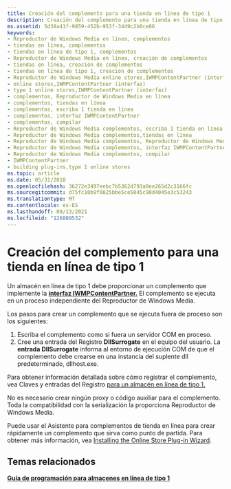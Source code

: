 ```yaml
---
title: Creación del complemento para una tienda en línea de tipo 1
description: Creación del complemento para una tienda en línea de tipo 1
ms.assetid: 5d38a41f-9859-452b-953f-3449c2b0ce06
keywords:
- Reproductor de Windows Media en línea, complementos
- tiendas en línea, complementos
- tiendas en línea de tipo 1, complementos
- Reproductor de Windows Media en línea, creación de complementos
- tiendas en línea, creación de complementos
- tiendas en línea de tipo 1, creación de complementos
- Reproductor de Windows Media online stores,IWMPContentPartner (interfaz)
- online stores,IWMPContentPartner (interfaz)
- type 1 online stores,IWMPContentPartner (interfaz)
- complementos, Reproductor de Windows Media en línea
- complementos, tiendas en línea
- complementos, escriba 1 tienda en línea
- complementos, interfaz IWMPContentPartner
- complementos, compilar
- Reproductor de Windows Media complementos, escriba 1 tienda en línea
- Reproductor de Windows Media complementos,tiendas en línea
- Reproductor de Windows Media complementos, Reproductor de Windows Media tiendas en línea
- Reproductor de Windows Media complementos, interfaz IWMPContentPartner
- Reproductor de Windows Media complementos, compilar
- IWMPContentPartner
- building plug-ins,type 1 online stores
ms.topic: article
ms.date: 05/31/2018
ms.openlocfilehash: 36272e3497eebc7b5362d793a0ee265d2c3166fc
ms.sourcegitcommit: d75fc10b9f0825bbe5ce5045c90d4045e3c53243
ms.translationtype: MT
ms.contentlocale: es-ES
ms.lasthandoff: 09/13/2021
ms.locfileid: "126889532"
---
```

# <a name="building-the-plug-in-for-a-type-1-online-store"></a>Creación del complemento para una tienda en línea de tipo 1

Un almacén en línea de tipo 1 debe proporcionar un complemento que implemente la [**interfaz IWMPContentPartner.**](/previous-versions/windows/desktop/api/contentpartner/nn-contentpartner-iwmpcontentpartner) El complemento se ejecuta en un proceso independiente del Reproductor de Windows Media.

Los pasos para crear un complemento que se ejecuta fuera de proceso son los siguientes:

1.  Escriba el complemento como si fuera un servidor COM en proceso.
2.  Cree una entrada del Registro **DllSurrogate** en el equipo del usuario. La **entrada DllSurrogate** informa al entorno de ejecución COM de que el complemento debe crearse en una instancia del suplente dll predeterminado, dllhost.exe.

Para obtener información detallada sobre cómo registrar el complemento, vea Claves y entradas del Registro [para un almacén en línea de tipo 1.](registry-keys-and-entries-for-a-type-1-online-store.md)

No es necesario crear ningún proxy o código auxiliar para el complemento. Toda la compatibilidad con la serialización la proporciona Reproductor de Windows Media.

Puede usar el Asistente para complementos de tienda en línea para crear rápidamente un complemento que sirva como punto de partida. Para obtener más información, vea [Installing the Online Store Plug-in Wizard](installing-the-online-store-plug-in-wizard.md).

## <a name="related-topics"></a>Temas relacionados

<dl> <dt>

[**Guía de programación para almacenes en línea de tipo 1**](programming-guide-for-type-1-online-stores.md)
</dt> </dl>

 

 




